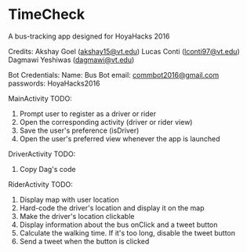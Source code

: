 # TimeCheck
A bus-tracking app designed for HoyaHacks 2016

Credits:
Akshay Goel (akshay15@vt.edu)
Lucas Conti (lconti97@vt.edu)
Dagmawi Yeshiwas (dagmawi@vt.edu)

Bot Credentials:
Name: Bus Bot
email: commbot2016@gmail.com
passwords: HoyaHacks2016

MainActivity TODO: 
1. Prompt user to register as a driver or rider
2. Open the corresponding activity (driver or rider view)
3. Save the user's preference (isDriver)
4. Open the user's preferred view whenever the app is launched

DriverActivity TODO:
1. Copy Dag's code

RiderActivity TODO: 
1. Display map with user location
2. Hard-code the driver's location and display it on the map
3. Make the driver's location clickable
4. Display information about the bus onClick and a tweet button
5. Calculate the walking time. If it's too long, disable the tweet button 
6. Send a tweet when the button is clicked
